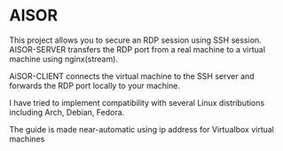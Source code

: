 # AISOR
This project allows you to secure an RDP session using SSH session.
AISOR-SERVER transfers the RDP port from a real machine to a virtual machine using nginx(stream).

AiSOR-CLIENT connects the virtual machine to the SSH server and forwards the RDP port locally to your machine.

I have tried to implement compatibility with several Linux distributions including Arch, Debian, Fedora.


The guide is made near-automatic using ip address for Virtualbox virtual machines
